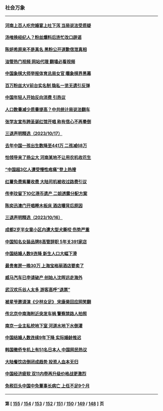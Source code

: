 ### 社会万象
---
#### [河南上百人吃完婚宴上吐下泻 当局说法受质疑](../../pages/ncid282/n14097948.md?10191645) 
#### [汤唯换经纪人？粉丝爆料后连忙改口辟谣](../../pages/ncid282/n14098242.md?10191645) 
#### [陈妍希原来不是真名 黑粉公开道歉信泄真相](../../pages/ncid282/n14098175.md?10191645) 
#### [油管热门视频 网站代理 翻墙必看视频](http://138.2.39.72:81/youtube.html?epic-marker?10191645)
#### [中国象棋大师举报体育总局女官 曝象棋界黑幕](../../pages/ncid282/n14098184.md?10191645) 
#### [百万粉丝大V前台实名制 隐私一览无遗引反弹](../../pages/ncid282/n14097960.md?10191645) 
#### [中国年轻人开始反向消费 引热议](../../pages/ncid282/n14097882.md?10191645) 
#### [人口数量减少质量提高？中共统计局说法翻车](../../pages/ncid282/n14097858.md?10191645) 
#### [张学友宣布跨圣诞红馆开唱 称有信心不再晕倒](../../pages/ncid282/n14097337.md?10191645) 
#### [三退声明精选（2023/10/17）](../../pages/ncid282/n14097583.md?10191645) 
#### [去年中国一孩出生数降至441万 二孩减68万](../../pages/ncid282/n14097038.md?10191645) 
#### [怕领导来了扬尘大 河南某地不让用农机收花生](../../pages/ncid282/n14096959.md?10191645) 
#### [“中国超3亿人遭受慢性疼痛”登上热搜](../../pages/ncid282/n14096904.md?10191645) 
#### [红薯免费紫薯收费 大陆司机被收过路费引议](../../pages/ncid282/n14096920.md?10191645) 
#### [传李玟留下10亿港币遗产 二姐透露分配方案](../../pages/ncid282/n14096725.md?10191645) 
#### [陈奕迅澳门开唱睡木板床 酒店曝背后原因](../../pages/ncid282/n14096709.md?10191645) 
#### [三退声明精选（2023/10/16）](../../pages/ncid282/n14096746.md?10191645) 
#### [成都2岁半女童小区内遭大型犬撕咬 伤势严重](../../pages/ncid282/n14096383.md?10191645) 
#### [中国知名女装品牌8高管辞职 5年关391家店](../../pages/ncid282/n14096428.md?10191645) 
#### [中国结婚人数9连降 新生人口大幅下滑](../../pages/ncid282/n14096441.md?10191645) 
#### [最贵套房一晚30万 上海宝格丽酒店要卖了](../../pages/ncid282/n14096262.md?10191645) 
#### [威马汽车已申请破产 创始人沈晖远走海外](../../pages/ncid282/n14096228.md?10191645) 
#### [武汉欢乐谷人太多 游客高呼“退票”](../../pages/ncid282/n14096103.md?10191645) 
#### [被星爷邀请演《少林女足》 宋康昊回应网笑翻](../../pages/ncid282/n14095871.md?10191645) 
#### [传北京中南海附近突发车祸 警察禁路人拍照](../../pages/ncid282/n14095898.md?10191645) 
#### [南京一业主私挖地下室 河道水地下水倒灌](../../pages/ncid282/n14095834.md?10191645) 
#### [中国结婚人数连续9年下降 实际婚龄推迟](../../pages/ncid282/n14095669.md?10191645) 
#### [韩国撤侨专机上有51名日本人 中国网民热议](../../pages/ncid282/n14095658.md?10191645) 
#### [大陆餐饮店倒闭成趋势 投资人血本无归](../../pages/ncid282/n14095705.md?10191645) 
#### [中国经济疲软 双11内卷再升级价格战更激烈](../../pages/ncid282/n14095530.md?10191645) 
#### [免税巨头中国中免董事长病亡 上任不足9个月](../../pages/ncid282/n14095656.md?10191645) 

---
#### 第 [ [155](./155.md?10191645) / [154](./154.md?10191645) / [153](./153.md?10191645) / [152](./152.md?10191645) / [151](./151.md?10191645) / [150](./150.md?10191645) / [149](./149.md?10191645) / [148](./148.md?10191645) ] 页
